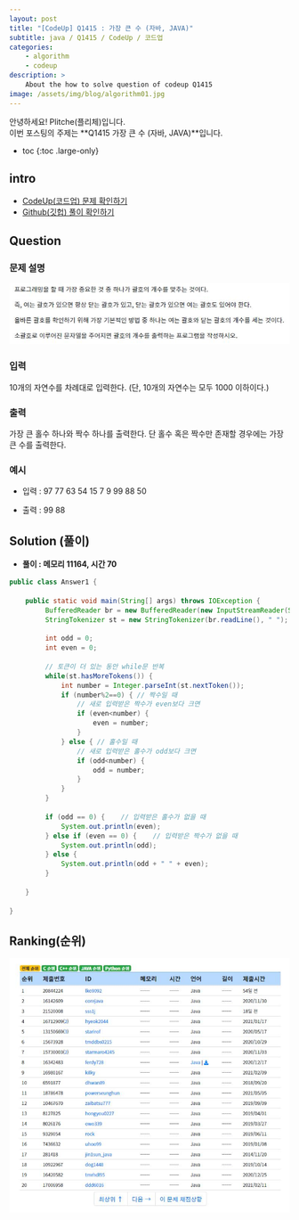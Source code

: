 ```yaml
---
layout: post
title: "[CodeUp] Q1415 : 가장 큰 수 (자바, JAVA)"
subtitle: java / Q1415 / CodeUp / 코드업
categories:
    - algorithm
    - codeup
description: >
    About the how to solve question of codeup Q1415
image: /assets/img/blog/algorithm01.jpg
---
```


안녕하세요! Plitche(플리체)입니다.  
이번 포스팅의 주제는 **Q1415 가장 큰 수 (자바, JAVA)**입니다.

* toc
{:toc .large-only}

## intro
* [CodeUp(코드업) 문제 확인하기](https://codeup.kr/problem.php?id=1415)  
* [Github(깃헙) 풀이 확인하기](https://github.com/plitche/CodeUp_Solution/tree/master/Q1401~Q1500/Q1415)  

## Question
### 문제 설명
![](/assets/post/codeup/Q1400~Q1499/20211011_04/01.JPG)  

### 입력
10개의 자연수를 차례대로 입력한다. (단, 10개의 자연수는 모두 1000 이하이다.)  

### 출력
가장 큰 홀수 하나와 짝수 하나를 출력한다. 단 홀수 혹은 짝수만 존재할 경우에는 가장 큰 수를 출력한다.  

### 예시
* 입력 : 97 77 63 54 15 7 9 99 88 50   

* 출력 : 99 88  

## Solution (풀이)
* **풀이 : 메모리 11164, 시간 70**  

```java
public class Answer1 {

    public static void main(String[] args) throws IOException {
    	 BufferedReader br = new BufferedReader(new InputStreamReader(System.in));
    	 StringTokenizer st = new StringTokenizer(br.readLine(), " ");

    	 int odd = 0;
    	 int even = 0;
    	 
    	 // 토큰이 더 있는 동안 while문 반복
    	 while(st.hasMoreTokens()) {
    		 int number = Integer.parseInt(st.nextToken());
    		 if (number%2==0) {	// 짝수일 때
    			 // 새로 입력받은 짝수가 even보다 크면
    			 if (even<number) {
    				 even = number;
    			 }
    		 } else { // 홀수일 때
    			 // 새로 입력받은 홀수가 odd보다 크면
    			 if (odd<number) {
    				 odd = number;
    			 }
    		 }
    	 }
    	 
    	 if (odd == 0) {	// 입력받은 홀수가 없을 때
    		 System.out.println(even);
    	 } else if (even == 0) {	// 입력받은 짝수가 없을 때
    		 System.out.println(odd);
    	 } else {
    		 System.out.println(odd + " " + even);
    	 }
    	 
    }
	
}
```  

## Ranking(순위)
![](/assets/post/codeup/Q1400~Q1499/20211011_04/03.JPG)  